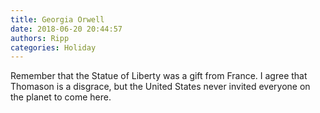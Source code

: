 ```yaml
---
title: Georgia Orwell
date: 2018-06-20 20:44:57
authors: Ripp
categories: Holiday
---
```


 Remember that the Statue of Liberty was a gift from France.  I agree that Thomason is a disgrace, but the United States never invited everyone on the planet to come here.